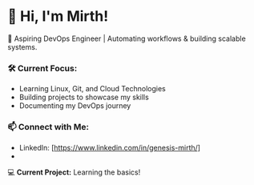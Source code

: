 # 👋 Hi, I'm Mirth!

🚀 Aspiring DevOps Engineer | Automating workflows & building scalable systems.

### 🛠️ Current Focus:
- Learning Linux, Git, and Cloud Technologies
- Building projects to showcase my skills
- Documenting my DevOps journey

### 📫 Connect with Me:
- LinkedIn: [https://www.linkedin.com/in/genesis-mirth/]
- 

💻 **Current Project:** Learning the basics!
